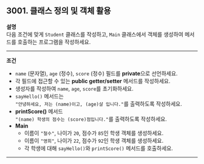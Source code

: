 ## 3001. 클래스 정의 및 객체 활용

**설명**  
다음 조건에 맞게 `Student` 클래스를 작성하고, `Main` 클래스에서 객체를 생성하여 메서드를 호출하는 프로그램을 작성하세요.

---

**조건**

- `name` (문자열), `age` (정수), `score` (정수) 필드를 **private**으로 선언하세요.  
- 각 필드에 접근할 수 있는 **public getter/setter** 메서드를 작성하세요.  
- 생성자를 작성하여 `name`, `age`, `score`를 초기화하세요.  
- `sayHello()` 메서드는  
    `"안녕하세요, 저는 (name)이고, (age)살 입니다."`를 출력하도록 작성하세요.  
- **printScore()** 메서드  
`"(name) 학생의 점수는 (score)점입니다."`를 출력하도록 작성하세요.
- **Main**
    - 이름이 `"철수"`, 나이가 `20`, 점수가 `85`인 학생 객체를 생성하세요.  
    - 이름이 `"영희"`, 나이가 `22`, 점수가 `92`인 학생 객체를 생성하세요.  
    - 각 학생에 대해 `sayHello()`와 `printScore()` 메서드를 호출하세요.

---